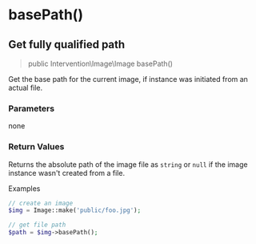 # basePath()
## Get fully qualified path

> public Intervention\Image\Image basePath()

Get the base path for the current image, if instance was initiated from an actual file.

### Parameters

none

### Return Values

Returns the absolute path of the image file as `string` or `null` if the image instance wasn't created from a file.

Examples

```php
// create an image
$img = Image::make('public/foo.jpg');

// get file path
$path = $img->basePath();
```

